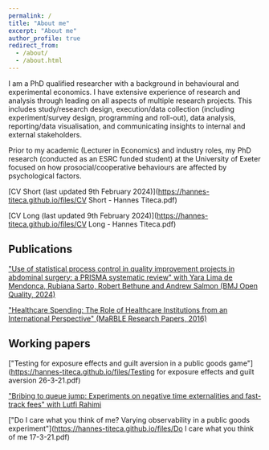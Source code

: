 ```yaml
---
permalink: /
title: "About me"
excerpt: "About me"
author_profile: true
redirect_from: 
  - /about/
  - /about.html
---
```

I am a PhD qualified researcher with a background in behavioural and experimental economics. I have extensive experience of research and analysis through leading on all aspects of multiple research projects. This includes study/research design, execution/data collection (including experiment/survey design, programming and roll-out), data analysis, reporting/data visualisation, and communicating insights to internal and external stakeholders. 

Prior to my academic (Lecturer in Economics) and industry roles,  my PhD research (conducted as an ESRC funded student) at the University of Exeter focused on how prosocial/cooperative behaviours are affected by psychological factors.

[CV Short (last updated 9th February 2024)](https://hannes-titeca.github.io/files/CV Short - Hannes Titeca.pdf)

[CV Long (last updated 9th February 2024)](https://hannes-titeca.github.io/files/CV Long - Hannes Titeca.pdf)

## Publications

["Use of statistical process control in quality improvement projects in abdominal surgery: a PRISMA systematic review" with Yara Lima de Mendonca, Rubiana Sarto, Robert Bethune and Andrew Salmon (BMJ Open Quality, 2024)](https://bmjopenquality.bmj.com/content/13/1/e002328)

["Healthcare Spending: The Role of Healthcare Institutions from an International Perspective" (MaRBLE Research Papers, 2016)](https://openjournals.maastrichtuniversity.nl/Marble/article/view/255)

## Working papers

["Testing for exposure effects and guilt aversion in a public goods game"](https://hannes-titeca.github.io/files/Testing for exposure effects and guilt aversion 26-3-21.pdf)

["Bribing to queue jump:  Experiments on negative time externalities and fast-track fees" with Lutfi Rahimi](https://papers.ssrn.com/sol3/papers.cfm?abstract_id=4699811)

["Do I care what you think of me?  Varying observability in a public goods experiment"](https://hannes-titeca.github.io/files/Do I care what you think of me 17-3-21.pdf)